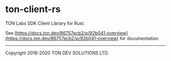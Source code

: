 # ton-client-rs

TON Labs SDK Client Library for Rust.

See [https://docs.ton.dev/86757ecb2/p/92b041-overview](https://docs.ton.dev/86757ecb2/p/92b041-overview) for documentation

---
Copyright 2018-2020 TON DEV SOLUTIONS LTD.
